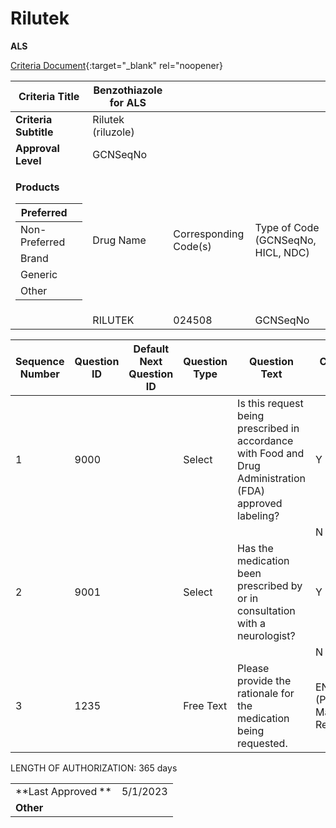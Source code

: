 # Rilutek

**ALS**

[Criteria Document](https://mygainwell-my.sharepoint.com/:w:/g/personal/kaelyn_dobbins_gainwelltechnologies_com/EQTwNvolkD9IhI-5oWcpoesB1KsdXX8ksGiq5Ez1jfhNiw?e=8AovuD){:target="_blank" rel="noopener}

<table>
<thead>
<tr class="header">
<th><strong>Criteria Title</strong></th>
<th>Benzothiazole for ALS</th>
<th></th>
<th></th>
</tr>
</thead>
<tbody>
<tr class="odd">
<td><strong>Criteria Subtitle</strong></td>
<td>Rilutek (riluzole)</td>
<td></td>
<td></td>
</tr>
<tr class="even">
<td><strong>Approval Level</strong></td>
<td>GCNSeqNo</td>
<td></td>
<td></td>
</tr>
<tr class="odd">
<td><p><strong>Products</strong></p>
<table>
<thead>
<tr class="header">
<th>Preferred</th>
<th></th>
</tr>
</thead>
<tbody>
<tr class="odd">
<td>Non-Preferred</td>
<td></td>
</tr>
<tr class="even">
<td>Brand</td>
<td></td>
</tr>
<tr class="odd">
<td>Generic</td>
<td></td>
</tr>
<tr class="even">
<td>Other</td>
<td></td>
</tr>
</tbody>
</table></td>
<td>Drug Name</td>
<td>Corresponding Code(s)</td>
<td>Type of Code (GCNSeqNo, HICL, NDC)</td>
</tr>
<tr class="even">
<td></td>
<td>RILUTEK</td>
<td>024508</td>
<td>GCNSeqNo</td>
</tr>
</tbody>
</table>

| **Sequence Number** | **Question ID** | **Default Next Question ID** | **Question Type** | **Question Text**                                                                                         | **Choice Text**             | **Next Question ID**     |
| ------------------- | --------------- | ---------------------------- | ----------------- | --------------------------------------------------------------------------------------------------------- | --------------------------- | ------------------------ |
| 1                   | 9000            |                              | Select            | Is this request being prescribed in accordance with Food and Drug Administration (FDA) approved labeling? | Y                           | 9001                     |
|                     |                 |                              |                   |                                                                                                           | N                           | 1235                     |
| 2                   | 9001            |                              | Select            | Has the medication been prescribed by or in consultation with a neurologist?                              | Y                           | END (Approve x 365 days) |
|                     |                 |                              |                   |                                                                                                           | N                           | 1235                     |
| 3                   | 1235            |                              | Free Text         | Please provide the rationale for the medication being requested.                                          | END (Pending Manual Review) |                          |

LENGTH OF AUTHORIZATION: 365 days

|||
| ------------------ | -------- |
| **Last Approved ** | 5/1/2023 |
| **Other**          |          |
